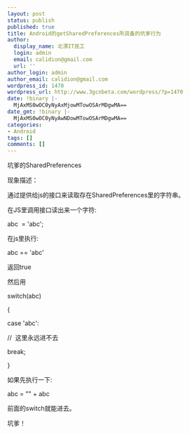 ```yaml
---
layout: post
status: publish
published: true
title: Android的getSharedPreferences所具备的坑爹行为
author:
  display_name: 北漂IT民工
  login: admin
  email: calidion@gmail.com
  url: ''
author_login: admin
author_email: calidion@gmail.com
wordpress_id: 1470
wordpress_url: http://www.3gcnbeta.com/wordpress/?p=1470
date: !binary |-
  MjAxMS0wOC0yNyAxMjowMTowOSArMDgwMA==
date_gmt: !binary |-
  MjAxMS0wOC0yNyAwNDowMTowOSArMDgwMA==
categories:
- Android
tags: []
comments: []
---
```

<p>坑爹的SharedPreferences</p>
<p>现象描述：</p>
<p>通过提供给js的接口来读取存在SharedPreferences里的字符串。</p>
<p>在JS里调用接口读出来一个字符:</p>
<p>abc &nbsp;= 'abc';</p>
<p>在js里执行:</p>
<p>abc == 'abc'</p>
<p>返回true</p>
<p>然后用</p>
<p>switch(abc)</p>
<p>{</p>
<p>case 'abc':</p>
<p>&#47;&#47; &nbsp;这里永远进不去</p>
<p>break;</p>
<p>}</p>
<p>如果先执行一下:</p>
<p>abc = "" + abc</p>
<p>前面的switch就能进去。</p>
<p>坑爹！</p>
<p>&nbsp;</p>
